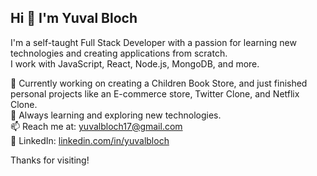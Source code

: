 ## Hi 👋 I'm Yuval Bloch

I'm a self-taught Full Stack Developer with a passion for learning new technologies and creating applications from scratch.  
I work with JavaScript, React, Node.js, MongoDB, and more.

🔭 Currently working on creating a Children Book Store, and just finished personal projects like an E-commerce store, Twitter Clone, and Netflix Clone.  
🌱 Always learning and exploring new technologies.  
📫 Reach me at: yuvalbloch17@gmail.com  
💼 LinkedIn: [linkedin.com/in/yuvalbloch](https://linkedin.com/in/yuvalbloch)  

Thanks for visiting!
